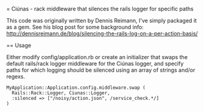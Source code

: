 = Ciúnas - rack middleware that silences the rails logger for specific paths

This code was originally written by Dennis Reimann, I've simply packaged it as
a gem. See his blog post for some background info:
http://dennisreimann.de/blog/silencing-the-rails-log-on-a-per-action-basis/

== Usage

Either modify config/application.rb or create an initializer that swaps the
default rails/rack logger middleware for the Ciúnas logger, and specify paths
for which logging should be silenced using an array of strings and/or regexs.

    MyApplication::Application.config.middleware.swap (
      Rails::Rack::Logger, Ciunas::Logger,
      :silenced => ["/noisy/action.json", /service_check.*/]
    )
